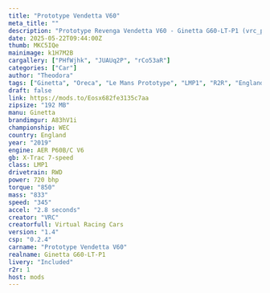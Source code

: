 ```yaml
---
title: "Prototype Vendetta V60"
meta_title: ""
description: "Prototype Revenga Vendetta V60 - Ginetta G60-LT-P1 (vrc_pt_2019_vendetta_v60) by VRC"
date: 2025-05-22T09:44:00Z
thumb: MKC5IQe
mainimage: k1H7M2B
cargallery: ["PHfWjhk", "JUAUq2P", "rCo53aR"]
categories: ["Car"]
author: "Theodora"
tags: ["Ginetta", "Oreca", "Le Mans Prototype", "LMP1", "R2R", "England", "2019", "VRC"]
draft: false
link: https://mods.to/Eosx682fe3135c7aa
zipsize: "192 MB"
manu: Ginetta
brandimgur: A83hV1i
championship: WEC
country: England
year: "2019"
engine: AER P60B/C V6
gb: X-Trac 7-speed
class: LMP1
drivetrain: RWD
power: 720 bhp 
torque: "850"
mass: "833"
speed: "345"
accel: "2.8 seconds"
creator: "VRC"
creatorfull: Virtual Racing Cars
version: "1.4"
csp: "0.2.4"
carname: "Prototype Vendetta V60"
realname: Ginetta G60-LT-P1
livery: "Included"
r2r: 1
host: mods
---
```

